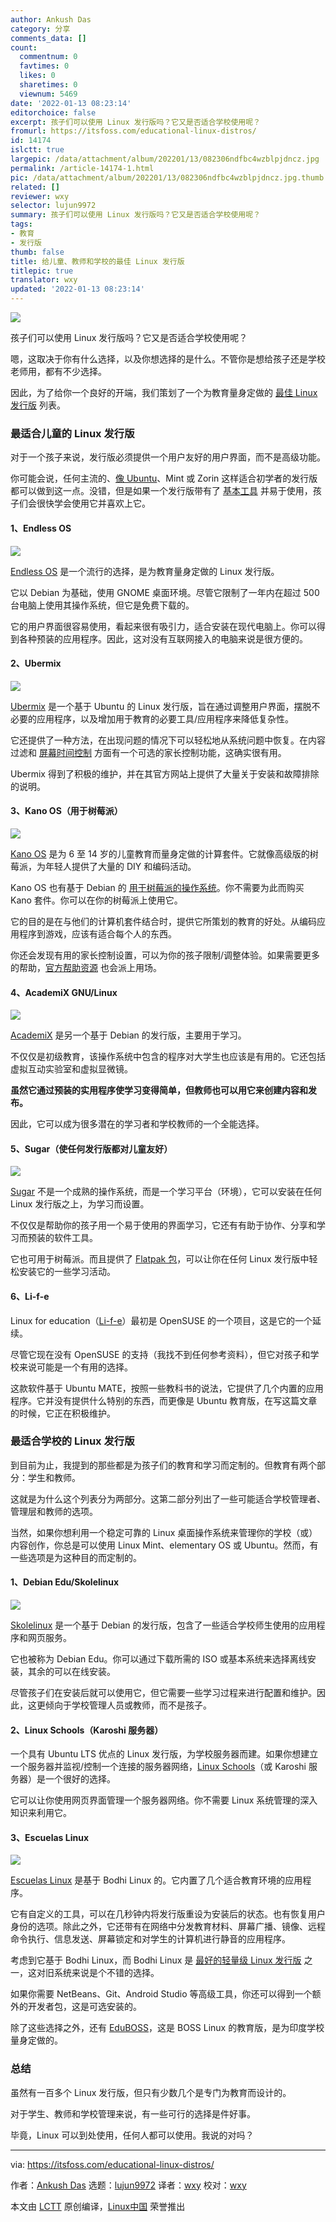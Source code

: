 ```yaml
---
author: Ankush Das
category: 分享
comments_data: []
count:
  commentnum: 0
  favtimes: 0
  likes: 0
  sharetimes: 0
  viewnum: 5469
date: '2022-01-13 08:23:14'
editorchoice: false
excerpt: 孩子们可以使用 Linux 发行版吗？它又是否适合学校使用呢？
fromurl: https://itsfoss.com/educational-linux-distros/
id: 14174
islctt: true
largepic: /data/attachment/album/202201/13/082306ndfbc4wzblpjdncz.jpg
permalink: /article-14174-1.html
pic: /data/attachment/album/202201/13/082306ndfbc4wzblpjdncz.jpg.thumb.jpg
related: []
reviewer: wxy
selector: lujun9972
summary: 孩子们可以使用 Linux 发行版吗？它又是否适合学校使用呢？
tags:
- 教育
- 发行版
thumb: false
title: 给儿童、教师和学校的最佳 Linux 发行版
titlepic: true
translator: wxy
updated: '2022-01-13 08:23:14'
---
```


![](/data/attachment/album/202201/13/082306ndfbc4wzblpjdncz.jpg)


孩子们可以使用 Linux 发行版吗？它又是否适合学校使用呢？


嗯，这取决于你有什么选择，以及你想选择的是什么。不管你是想给孩子还是学校老师用，都有不少选择。


因此，为了给你一个良好的开端，我们策划了一个为教育量身定做的 [最佳 Linux 发行版](https://itsfoss.com/best-linux-distributions/) 列表。


### 最适合儿童的 Linux 发行版


对于一个孩子来说，发行版必须提供一个用户友好的用户界面，而不是高级功能。


你可能会说，任何主流的、[像 Ubuntu](https://itsfoss.com/best-linux-beginners/)、Mint 或 Zorin 这样适合初学者的发行版都可以做到这一点。没错，但是如果一个发行版带有了 [基本工具](https://itsfoss.com/essential-linux-applications/) 并易于使用，孩子们会很快学会使用它并喜欢上它。


#### 1、Endless OS


![](/data/attachment/album/202201/13/082316c383ccmdvb5h35b8.png)


[Endless OS](https://endlessos.com/home/) 是一个流行的选择，是为教育量身定做的 Linux 发行版。


它以 Debian 为基础，使用 GNOME 桌面环境。尽管它限制了一年内在超过 500 台电脑上使用其操作系统，但它是免费下载的。


它的用户界面很容易使用，看起来很有吸引力，适合安装在现代电脑上。你可以得到各种预装的应用程序。因此，这对没有互联网接入的电脑来说是很方便的。


#### 2、Ubermix


![](/data/attachment/album/202201/13/082319vkpqj4okww2qf4f4.png)


[Ubermix](https://ubermix.org/download.html) 是一个基于 Ubuntu 的 Linux 发行版，旨在通过调整用户界面，摆脱不必要的应用程序，以及增加用于教育的必要工具/应用程序来降低复杂性。


它还提供了一种方法，在出现问题的情况下可以轻松地从系统问题中恢复。在内容过滤和 [屏幕时间控制](https://itsfoss.com/activitywatch/) 方面有一个可选的家长控制功能，这确实很有用。


Ubermix 得到了积极的维护，并在其官方网站上提供了大量关于安装和故障排除的说明。


#### 3、Kano OS（用于树莓派）


![](/data/attachment/album/202201/13/082320qi1uy6i66yk4yn63.png)


[Kano OS](https://kano.me/row/downloadable) 是为 6 至 14 岁的儿童教育而量身定做的计算套件。它就像高级版的树莓派，为年轻人提供了大量的 DIY 和编码活动。


Kano OS 也有基于 Debian 的 [用于树莓派的操作系统](https://itsfoss.com/raspberry-pi-os/)。你不需要为此而购买 Kano 套件。你可以在你的树莓派上使用它。


它的目的是在与他们的计算机套件结合时，提供它所策划的教育的好处。从编码应用程序到游戏，应该有适合每个人的东西。


你还会发现有用的家长控制设置，可以为你的孩子限制/调整体验。如果需要更多的帮助，[官方帮助资源](https://help.kano.me/hc/en-us/sections/360001083699-Kano-OS) 也会派上用场。


#### 4、AcademiX GNU/Linux


![](/data/attachment/album/202201/13/082322exbbddugqgbaxjab.png)


[AcademiX](https://academixproject.com/en/home/) 是另一个基于 Debian 的发行版，主要用于学习。


不仅仅是初级教育，该操作系统中包含的程序对大学生也应该是有用的。它还包括虚拟互动实验室和虚拟显微镜。


**虽然它通过预装的实用程序使学习变得简单，但教师也可以用它来创建内容和发布。**


因此，它可以成为很多潜在的学习者和学校教师的一个全能选择。


#### 5、Sugar（使任何发行版都对儿童友好）


![](/data/attachment/album/202201/13/082324coxeyoy6o6fyay6i.jpg)


[Sugar](https://www.sugarlabs.org) 不是一个成熟的操作系统，而是一个学习平台（环境），它可以安装在任何 Linux 发行版之上，为学习而设置。


不仅仅是帮助你的孩子用一个易于使用的界面学习，它还有有助于协作、分享和学习而预装的软件工具。


它也可用于树莓派。而且提供了 [Flatpak 包](https://itsfoss.com/what-is-flatpak/)，可以让你在任何 Linux 发行版中轻松安装它的一些学习活动。


#### 6、Li-f-e


Linux for education（[Li-f-e](https://sourceforge.net/projects/cyberorg-home/files/Li-f-e/)）最初是 OpenSUSE 的一个项目，这是它的一个延续。


尽管它现在没有 OpenSUSE 的支持（我找不到任何参考资料），但它对孩子和学校来说可能是一个有用的选择。


这款软件基于 Ubuntu MATE，按照一些教科书的说法，它提供了几个内置的应用程序。它并没有提供什么特别的东西，而更像是 Ubuntu 教育版，在写这篇文章的时候，它正在积极维护。


### 最适合学校的 Linux 发行版


到目前为止，我提到的那些都是为孩子们的教育和学习而定制的。但教育有两个部分：学生和教师。


这就是为什么这个列表分为两部分。这第二部分列出了一些可能适合学校管理者、管理层和教师的选项。


当然，如果你想利用一个稳定可靠的 Linux 桌面操作系统来管理你的学校（或）内容创作，你总是可以使用 Linux Mint、elementary OS 或 Ubuntu。然而，有一些选项是为这种目的而定制的。


#### 1、Debian Edu/Skolelinux


![](/data/attachment/album/202201/13/082325keej2700ysc07cx5.png)


[Skolelinux](http://www.skolelinux.org) 是一个基于 Debian 的发行版，包含了一些适合学校师生使用的应用程序和网页服务。


它也被称为 Debian Edu。你可以通过下载所需的 ISO 或基本系统来选择离线安装，其余的可以在线安装。


尽管孩子们在安装后就可以使用它，但它需要一些学习过程来进行配置和维护。因此，这更倾向于学校管理人员或教师，而不是孩子。


#### 2、Linux Schools（Karoshi 服务器）


一个具有 Ubuntu LTS 优点的 Linux 发行版，为学校服务器而建。如果你想建立一个服务器并监视/控制一个连接的服务器网络，[Linux Schools](https://www.linuxschools.com/forum/index-main.php)（或 Karoshi 服务器）是一个很好的选择。


它可以让你使用网页界面管理一个服务器网络。你不需要 Linux 系统管理的深入知识来利用它。


#### 3、Escuelas Linux


![](/data/attachment/album/202201/13/082327h3w9j95o3wokzzk3.jpg)


[Escuelas Linux](https://escuelaslinux.sourceforge.io/english/index.html) 是基于 Bodhi Linux 的。它内置了几个适合教育环境的应用程序。


它有自定义的工具，可以在几秒钟内将发行版重设为安装后的状态。也有恢复用户身份的选项。除此之外，它还带有在网络中分发教育材料、屏幕广播、镜像、远程命令执行、信息发送、屏幕锁定和对学生的计算机进行静音的应用程序。


考虑到它基于 Bodhi Linux，而 Bodhi Linux 是 [最好的轻量级 Linux 发行版](https://itsfoss.com/lightweight-linux-beginners/) 之一，这对旧系统来说是个不错的选择。


如果你需要 NetBeans、Git、Android Studio 等高级工具，你还可以得到一个额外的开发者包，这是可选安装的。


除了这些选择之外，还有 [EduBOSS](https://bosslinux.in/eduboss)，这是 BOSS Linux 的教育版，是为印度学校量身定做的。


### 总结


虽然有一百多个 Linux 发行版，但只有少数几个是专门为教育而设计的。


对于学生、教师和学校管理来说，有一些可行的选择是件好事。


毕竟，Linux 可以到处使用，任何人都可以使用。我说的对吗？




---


via: <https://itsfoss.com/educational-linux-distros/>


作者：[Ankush Das](https://itsfoss.com/author/ankush/) 选题：[lujun9972](https://github.com/lujun9972) 译者：[wxy](https://github.com/wxy) 校对：[wxy](https://github.com/wxy)


本文由 [LCTT](https://github.com/LCTT/TranslateProject) 原创编译，[Linux中国](https://linux.cn/) 荣誉推出